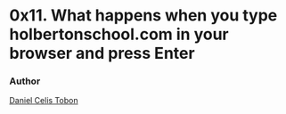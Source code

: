 # 0x11. What happens when you type holbertonschool.com in your browser and press Enter
### Author
[Daniel Celis Tobon](https://github.com/danicelistobon)
